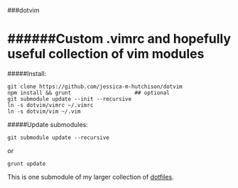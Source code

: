 ###dotvim

######Custom .vimrc and hopefully useful collection of vim modules
======

#####Install:

```shell 
git clone https://github.com/jessica-m-hutchison/dotvim
npm install && grunt                    ## optional
git submodule update --init --recursive
ln -s dotvim/vimrc ~/.vimrc
ln -s dotvim/vim ~/.vim
```
#####Update submodules:

```shell
git submodule update --recursive
```
or
```shell
grunt update
```

This is one submodule of my larger collection of [dotfiles](https://github.com/jessica-m-hutchison/dotfiles).


